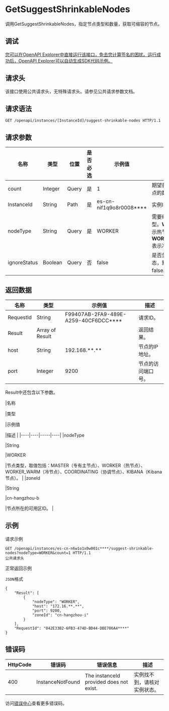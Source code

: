 # GetSuggestShrinkableNodes

调用GetSuggestShrinkableNodes，指定节点类型和数量，获取可缩容的节点。

## 调试

[您可以在OpenAPI Explorer中直接运行该接口，免去您计算签名的困扰。运行成功后，OpenAPI Explorer可以自动生成SDK代码示例。](https://api.aliyun.com/#product=elasticsearch&api=GetSuggestShrinkableNodes&type=ROA&version=2017-06-13)

## 请求头

该接口使用公共请求头，无特殊请求头。请参见公共请求参数文档。

## 请求语法

```
GET /openapi/instances/[InstanceId]/suggest-shrinkable-nodes HTTP/1.1
```

## 请求参数

|名称|类型|位置|是否必选|示例值|描述|
|--|--|--|----|---|--|
|count|Integer|Query|是|1|期望获取可缩容节点的数量。 |
|InstanceId|String|Path|是|es-cn-nif1q9o8r0008\*\*\*\*|实例ID。 |
|nodeType|String|Query|是|WORKER|需要缩容的节点类型。**WORKER**表示热节点，**WORKER\_WARM**表示冷节点。 |
|ignoreStatus|Boolean|Query|否|false|是否忽略实例状态，默认为false。 |

## 返回数据

|名称|类型|示例值|描述|
|--|--|---|--|
|RequestId|String|F99407AB-2FA9-489E-A259-40CF6DCC\*\*\*\*|请求ID。 |
|Result|Array of Result| |返回结果。 |
|host|String|192.168.\*\*.\*\*|节点的IP地址。 |
|port|Integer|9200|节点的访问端口号。 |

Result中还包含以下参数。

|名称

|类型

|示例值

|描述 |
|----|----|-----|----|
|nodeType

|String

|WORKER

|节点类型，取值包括：MASTER（专有主节点）、WORKER（热节点）、WORKER\_WARM（冷节点）、COORDINATING（协调节点）、KIBANA（Kibana节点）。 |
|zoneId

|String

|cn-hangzhou-b

|节点所在的可用区ID。 |

## 示例

请求示例

```
GET /openapi/instances/es-cn-n6w1o1x0w001c****/suggest-shrinkable-nodes?nodeType=WORKER&count=1 HTTP/1.1
公共请求头
```

正常返回示例

`JSON`格式

```
{
	"Result": [
		{
			"nodeType": "WORKER",
			"host": "172.16.**.**",
			"port": 9200,
			"zoneId": "cn-hangzhou-i"
		}
	],
	"RequestId": "042E33B2-6FB3-474D-BD44-DBE706A4****"
}
```

## 错误码

|HttpCode|错误码|错误信息|描述|
|--------|---|----|--|
|400|InstanceNotFound|The instanceId provided does not exist.|实例找不到，请核对实例状态。|

访问[错误中心](https://error-center.alibabacloud.com/status/product/elasticsearch)查看更多错误码。

